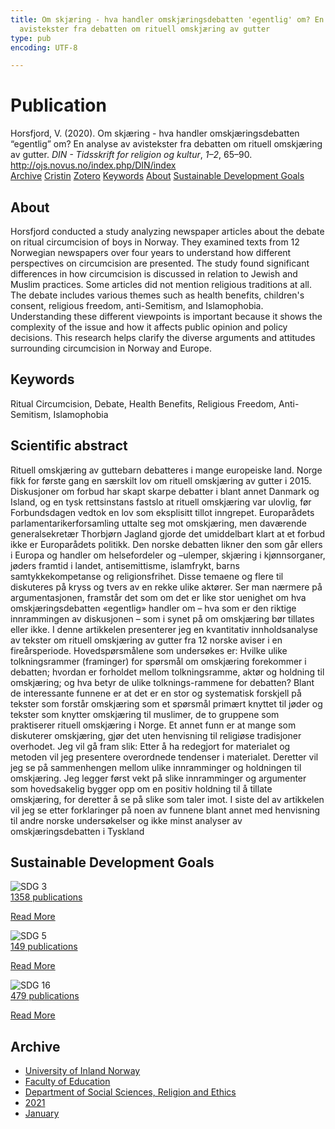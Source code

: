 ```yaml
---
title: Om skjæring - hva handler omskjæringsdebatten 'egentlig' om? En analyse av
  avistekster fra debatten om rituell omskjæring av gutter
type: pub
encoding: UTF-8

---
```

<h1>Publication</h1>
<article id="csl-bib-container-U7SJA5DU" class="csl-bib-container">
  <div class="csl-bib-body"> <div class="csl-entry">Horsfjord, V. (2020). Om skjæring - hva handler omskjæringsdebatten “egentlig” om? En analyse av avistekster fra debatten om rituell omskjæring av gutter. <i>DIN - Tidsskrift for religion og kultur</i>, <i>1–2</i>, 65–90. <a href="http://ojs.novus.no/index.php/DIN/index">http://ojs.novus.no/index.php/DIN/index</a></div> </div>
  <div class="csl-bib-buttons">
    <a href="#taxonomy-article-U7SJA5DU" alt="archive" class="csl-bib-button">Archive</a>
    <a href="https://app.cristin.no/results/show.jsf?id=1871256" alt="Cristin" class="csl-bib-button">Cristin</a>
    <a href="http://zotero.org/groups/5881554/items/U7SJA5DU" alt="Zotero" class="csl-bib-button">Zotero</a>
    <a href="#keywords-article-U7SJA5DU" alt="keywords" class="csl-bib-button">Keywords</a>
    <a href="#about-article-U7SJA5DU" alt="about_pub" class="csl-bib-button">About</a>
    <a href="#sdg-article-U7SJA5DU" alt="sdg" class="csl-bib-button">Sustainable Development Goals</a>
  </div>
  <div id="csl-bib-meta-container-U7SJA5DU"></div>
</article>
<div id="csl-bib-meta-U7SJA5DU" class="csl-bib-meta">
  <article id="about-article-U7SJA5DU" class="about_pub-article">
    <h1>About</h1>
    Horsfjord conducted a study analyzing newspaper articles about the debate on ritual circumcision of boys in Norway. They examined texts from 12 Norwegian newspapers over four years to understand how different perspectives on circumcision are presented. The study found significant differences in how circumcision is discussed in relation to Jewish and Muslim practices. Some articles did not mention religious traditions at all. The debate includes various themes such as health benefits, children's consent, religious freedom, anti-Semitism, and Islamophobia. Understanding these different viewpoints is important because it shows the complexity of the issue and how it affects public opinion and policy decisions. This research helps clarify the diverse arguments and attitudes surrounding circumcision in Norway and Europe.
  </article>
  <article id="keywords-article-U7SJA5DU" class="keywords-article">
    <h1>Keywords</h1>
    Ritual Circumcision, Debate, Health Benefits, Religious Freedom, Anti-Semitism, Islamophobia
  </article>
  <article id="abstract-article-U7SJA5DU" class="abstract-article">
    <h1>Scientific abstract</h1>
    Rituell omskjæring av guttebarn debatteres i mange europeiske land. 
Norge fikk for første gang en særskilt lov om rituell omskjæring av 
gutter i 2015. Diskusjoner om forbud har skapt skarpe debatter i 
blant annet Danmark og Island, og en tysk rettsinstans fastslo at 
rituell omskjæring var ulovlig, før Forbundsdagen vedtok en lov som 
eksplisitt tillot inngrepet. Europarådets parlamentarikerforsamling 
uttalte seg mot omskjæring, men daværende generalsekretær Thorbjørn 
Jagland gjorde det umiddelbart klart at et forbud ikke er Europarådets 
politikk. Den norske debatten likner den som går ellers 
i Europa og handler om helsefordeler og –ulemper, skjæring i 
kjønnsorganer, jøders framtid i landet, antisemittisme, islamfrykt, 
barns samtykkekompetanse og religionsfrihet. Disse temaene og flere 
til diskuteres på kryss og tvers av en rekke ulike aktører. Ser man 
nærmere på argumentasjonen, framstår det som om det er like stor 
uenighet om hva omskjæringsdebatten «egentlig» handler om – hva 
som er den riktige innrammingen av diskusjonen – som i synet på 
om omskjæring bør tillates eller ikke. 
I denne artikkelen presenterer jeg en kvantitativ innholdsanalyse 
av tekster om rituell omskjæring av gutter fra 12 norske aviser i en 
fireårsperiode. Hovedspørsmålene som undersøkes er: Hvilke ulike 
tolkningsrammer (framinger) for spørsmål om omskjæring forekommer 
i debatten; hvordan er forholdet mellom tolkningsramme, 
aktør og holdning til omskjæring; og hva betyr de ulike tolknings-rammene for debatten? Blant de interessante funnene er at det er en 
stor og systematisk forskjell på tekster som forstår omskjæring som et 
spørsmål primært knyttet til jøder og tekster som knytter omskjæring 
til muslimer, de to gruppene som praktiserer rituell omskjæring i 
Norge. Et annet funn er at mange som diskuterer omskjæring, gjør det 
uten henvisning til religiøse tradisjoner overhodet. 
Jeg vil gå fram slik: Etter å ha redegjort for materialet og 
metoden vil jeg presentere overordnede tendenser i materialet. Deretter 
vil jeg se på sammenhengen mellom ulike innramminger og 
holdningen til omskjæring. Jeg legger først vekt på slike innramminger 
og argumenter som hovedsakelig bygger opp om en 
positiv holdning til å tillate omskjæring, for deretter å se på slike som 
taler imot. I siste del av artikkelen vil jeg se etter forklaringer på noen 
av funnene blant annet med henvisning til andre norske undersøkelser 
og ikke minst analyser av omskjæringsdebatten i Tyskland
  </article>
  <article id="sdg-article-U7SJA5DU" class="sdg-article">
    <h1>Sustainable Development Goals</h1>
    <div class="sdg-container"><div id="sdg3" class="sdg">
        <img src="{{< params subfolder >}}images/sdg/sdg03_en.png" class="image" alt="SDG 3">
        <div class="sdg-overlay">
          <a href="{{< params subfolder >}}en/archive/?sdg=3#archive" class="sdg-publication-count"><span>1358</span> publications</a>
          <p><a href="https://sdgs.un.org/goals/goal3" class="sdg-read-more">Read More</a></p>
        </div>
      </div> <div id="sdg5" class="sdg">
        <img src="{{< params subfolder >}}images/sdg/sdg05_en.png" class="image" alt="SDG 5">
        <div class="sdg-overlay">
          <a href="{{< params subfolder >}}en/archive/?sdg=5#archive" class="sdg-publication-count"><span>149</span> publications</a>
          <p><a href="https://sdgs.un.org/goals/goal5" class="sdg-read-more">Read More</a></p>
        </div>
      </div> <div id="sdg16" class="sdg">
        <img src="{{< params subfolder >}}images/sdg/sdg16_en.png" class="image" alt="SDG 16">
        <div class="sdg-overlay">
          <a href="{{< params subfolder >}}en/archive/?sdg=16#archive" class="sdg-publication-count"><span>479</span> publications</a>
          <p><a href="https://sdgs.un.org/goals/goal16" class="sdg-read-more">Read More</a></p>
        </div>
      </div></div>
  </article>
  <article id="taxonomy-article-U7SJA5DU" class="taxonomy-article">
    <h1>Archive</h1>
    <ul>
      <li><a href="{{< params subfolder >}}en/archive/?key=3DCRN523">University of Inland Norway</a></li>
      <li><a href="{{< params subfolder >}}en/archive/?key=WYNZA47F">Faculty of Education</a></li>
      <li><a href="{{< params subfolder >}}en/archive/?key=XY7UYWKQ">Department of Social Sciences, Religion and Ethics</a></li>
      <li><a href="{{< params subfolder >}}en/archive/?key=6DB23HCM">2021</a></li>
      <li><a href="{{< params subfolder >}}en/archive/?key=HVFY2ZXP">January</a></li>
    </ul>
  </article>
</div>
